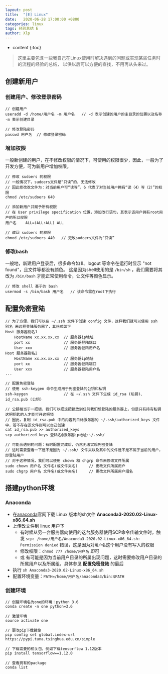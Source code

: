 ```yaml
---
layout: post
title:  "[E] Linux"
date:   2020-06-28 17:00:00 +0800
categories: linux
tags: 经验总结 E
author: Xlp
---
```

* content
{:toc}

> 这里主要包含一些我自己在Linux使用时解决遇到的问题或实现某些任务时的流程的经验的总结，
> 以供以后可以方便的查找，不用再从头来过。




## 创建新用户
### 创建用户、修改登录密码

```
// 创建用户
useradd -d /home/用户名 -m 用户名   // -d 表示创建的用户的主目录的位置以及名称 -m 表示创建目录

// 修改登陆密码
passwd 用户名  // 修改登录密码
```

### 增加权限
一般新创建的用户，在不修改权限的情况下，可使用的权限很少，因此，一般为了开发方便，可为新用户增加权限。

```
// 修改 sudoers 的权限
// 一般情况下，sudoers文件是“只读”的，无法修改
// 因此修改改文件为：对当前用户可“读写”，6 代表了对当前用户拥有“读（4）写（2）”的权限
chmod /etc/sudoers 640

// 添加新用户并赋予所有权限
// 在 User privilege specification 位置，添加改行语句，其表示该用户拥有root用户的所以权限
用户名    ALL=(ALL:ALL) ALL

// 改回 sudoers 的权限
chmod /etc/sudoers 440   // 更改sudoers文件为“只读”

```

### 修改bash
一般地，新建用户登录后，很多命令如 ll、logout 等命令在运行时显示 "not found"，且文件等都没有颜色。
这是因为shell使用的是 `/bin/sh` ，我们需要将其改为 `/bin/bash` 才能正常使用命令，让文件等颜色显示。

```
// 修改 shell 基于的 bash
usermod -s /bin/bash 用户名   // 该命令需在root下执行
```


## 配置免密登陆

```
// 为了方便，我们可以在 ~/.ssh 文件下创建 config 文件，这样我们就可以使用 ssh 别名 来远程登陆服务器了，其格式如下
Host 服务器别名1
    HostName xx.xx.xx.xx  // 服务器ip地址
    port xx               // 服务器登陆端口
    User xxx              // 服务器登陆用户名
Host 服务器别名2
    HostName xx.xx.xx.xx  // 服务器ip地址
    port xx               // 服务器登陆端口
    User xxx              // 服务器登陆用户名
...

// 配置免密登陆
// 使用 ssh-keygen 命令生成用于免密登陆的公钥和私钥
ssh-keygen                // 在 ~/.ssh 文件下生成 id_rsa (私钥)、id_rsa.pub (公钥)

// 公钥相当于一把锁，我们可以把这把锁放到任何我们想登陆的服务器上，但是只有持有私钥这把钥匙的人才能打开这把锁
// 因此，复制 id_rsa.pub 中的内容到目标服务器的 ~/.ssh/authorized_keys 文件中，若不存在该文件则可以自己创建
cat id_rsa.pub >> authorized_keys
scp authorized_keys 登陆名@服务器ip地址:~/.ssh/

// 可能会遇到的问题：有时配置完成后，仍然无法实现免密登陆
// 这时需要查看一下是不是因为 ~/.ssh/ 文件夹以及其中的文件是不是不属于当前的用户，即登陆用户
// 对于这种情况，我们可以使用 chown 和 chgrp 命令来修改文件所属
sudo chown 用户名 文件名(或文件夹名)     // 更改文件所属用户
sudo chgrp 用户名 文件名(或文件夹名)     // 更改文件所属用户组名
```


## 搭建python环境
### Anaconda
- 在[anaconda](https://www.anaconda.com/products/individual#linux)官网下载 Linux 版本的sh文件 **Anaconda3-2020.02-Linux-x86_64.sh**
- 上传改文件到 linux 用户下
  - 有时候从另一台服务器向使用的这台服务器使用SCP命令传输文件时，触发 `scp: /home/用户名/Anaconda3-2020.02-Linux-x86_64.sh: Permission denied` 错误，这是因为对`用户名`这个用户没有写入的权限
  - 修改权限：`chmod 777 /home/用户名` 即可
  - 或 有可能是因为当前用户目录的所属出现问题，这时需要修改用户目录的所属用户以及所属组，具体参见 **配置免密登陆** 的最后
- 执行 `sh Anaconda3-2020.02-Linux-x86_64.sh`
- 配置环境变量：`PATH=/home/用户名/anaconda3/bin:$PATH`

### 创建环境

```
// 创建环境名为one的环境：python 3.6
conda create -n one python=3.6

// 激活环境
source activate one

// 更改pip下载镜像
pip config set global.index-url https://pypi.tuna.tsinghua.edu.cn/simple

// 下载需要的相关包，例如下载tensorflow 1.12版本
pip install tensorflow==1.12.0

// 查看拥有的package
conda list
```






































